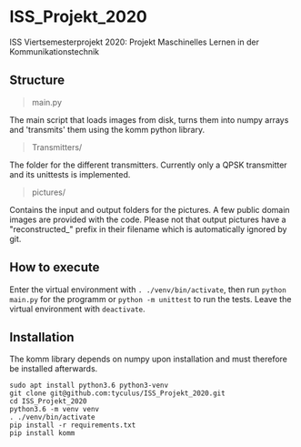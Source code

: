 # ISS_Projekt_2020
ISS Viertsemesterprojekt 2020: Projekt Maschinelles Lernen in der Kommunikationstechnik

## Structure

> main.py

The main script that loads images from disk, turns them into numpy arrays and 'transmits' them using the komm python library.
> Transmitters/

The folder for the different transmitters. Currently only a QPSK transmitter and its unittests is implemented.
> pictures/

Contains the input and output folders for the pictures. A few public domain images are provided with the code.
Please not that output pictures have a "reconstructed_" prefix in their filename which is automatically ignored by git.

## How to execute
Enter the virtual environment with
```. ./venv/bin/activate```, then run ```python main.py```
for the programm or ```python -m unittest``` to run the tests.
Leave the virtual environment with ```deactivate```.

## Installation
The komm library depends on numpy upon installation and must therefore be installed afterwards.
```
sudo apt install python3.6 python3-venv
git clone git@github.com:tyculus/ISS_Projekt_2020.git
cd ISS_Projekt_2020
python3.6 -m venv venv
. ./venv/bin/activate
pip install -r requirements.txt
pip install komm
```
